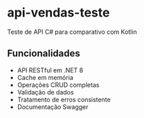 # api-vendas-teste
Teste de API C# para comparativo com Kotlin

## Funcionalidades

- API RESTful em .NET 8
- Cache em memória
- Operações CRUD completas
- Validação de dados
- Tratamento de erros consistente
- Documentação Swagger

